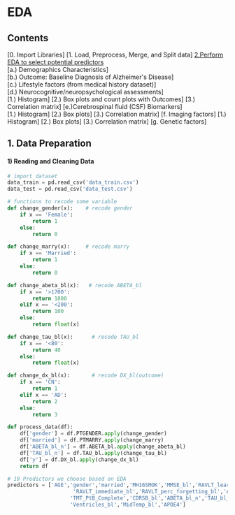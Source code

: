 # EDA
## Contents
[0. Import Libraries]
[1. Load, Preprocess, Merge, and Split data]
[2.Perform EDA to select potential predictors](#cdrsb1)<br>
    [a.) Demographics Characteristics]<br>
    [b.) Outcome: Baseline Diagnosis of Alzheimer's Disease]<br>
    [c.) Lifestyle factors (from medical history dataset)]<br>
    [d.) Neurocognitive/neuropsychological assessments]<br>
      [1.) Histogram]
      [2.) Box plots and count plots with Outcomes]
      [3.) Correlation matrix]
    [e.)Cerebrospinal fluid (CSF) Biomarkers]<br>
      [1.) Histogram]
      [2.) Box plots]
      [3.) Correlation matrix]
    [f. Imaging factors]
      [1.) Histogram]
      [2.) Box plots]
      [3.) Correlation matrix]
    [g. Genetic factors]
</ul>


## <a name="data-preparation"></a> 1. Data Preparation
#### <a name="reading-and-cleaning-data"></a> 1) Reading and Cleaning Data

```py
# import dataset
data_train = pd.read_csv('data_train.csv')
data_test = pd.read_csv('data_test.csv')

# functions to recode some variable
def change_gender(x):    # recode gender
    if x == 'Female':
        return 1
    else:
        return 0

def change_marry(x):     # recode marry
    if x == 'Married':
        return 1
    else:
        return 0

def change_abeta_bl(x):   # recode ABETA_bl
    if x == '>1700':
        return 1800
    elif x == '<200':
        return 100
    else:
        return float(x)

def change_tau_bl(x):      # recode TAU_bl
    if x == '<80':
        return 40
    else:
        return float(x)

def change_dx_bl(x):       # recode DX_bl(outcome)
    if x == 'CN':
        return 1
    elif x == 'AD':
        return 2
    else:
        return 3

def process_data(df):
    df['gender'] = df.PTGENDER.apply(change_gender)
    df['married'] = df.PTMARRY.apply(change_marry)
    df['ABETA_bl_n'] = df.ABETA_bl.apply(change_abeta_bl)
    df['TAU_bl_n'] = df.TAU_bl.apply(change_tau_bl)
    df['y'] = df.DX_bl.apply(change_dx_bl)
    return df
```
```py
# 19 Predictors we choose based on EDA
predictors = ['AGE','gender','married','MH16SMOK','MMSE_bl','RAVLT_learning_bl',
                     'RAVLT_immediate_bl','RAVLT_perc_forgetting_bl','AVLT_Delay_Rec','ADAS13_bl',
                    'TMT_PtB_Complete','CDRSB_bl','ABETA_bl_n','TAU_bl_n','Hippocampus_bl','Entorhinal_bl',
                    'Ventricles_bl','MidTemp_bl','APOE4']
```
